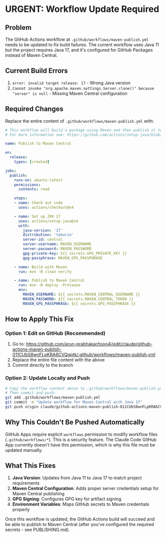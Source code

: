 # URGENT: Workflow Update Required

## Problem
The GitHub Actions workflow at `.github/workflows/maven-publish.yml` needs to be updated to fix build failures. The current workflow uses Java 11 but the project requires Java 17, and it's configured for GitHub Packages instead of Maven Central.

## Current Build Errors
1. `error: invalid target release: 17` - Wrong Java version
2. `Cannot invoke "org.apache.maven.settings.Server.clone()" because "server" is null` - Missing Maven Central configuration

## Required Changes

Replace the entire content of `.github/workflows/maven-publish.yml` with:

```yaml
# This workflow will build a package using Maven and then publish it to Maven Central when a release is created
# For more information see: https://github.com/actions/setup-java/blob/main/docs/advanced-usage.md#apache-maven-with-a-settings-path

name: Publish to Maven Central

on:
  release:
    types: [created]

jobs:
  publish:
    runs-on: ubuntu-latest
    permissions:
      contents: read

    steps:
    - name: Check out code
      uses: actions/checkout@v4

    - name: Set up JDK 17
      uses: actions/setup-java@v4
      with:
        java-version: '17'
        distribution: 'temurin'
        server-id: central
        server-username: MAVEN_USERNAME
        server-password: MAVEN_PASSWORD
        gpg-private-key: ${{ secrets.GPG_PRIVATE_KEY }}
        gpg-passphrase: MAVEN_GPG_PASSPHRASE

    - name: Build with Maven
      run: mvn -B clean verify

    - name: Publish to Maven Central
      run: mvn -B deploy -Prelease
      env:
        MAVEN_USERNAME: ${{ secrets.MAVEN_CENTRAL_USERNAME }}
        MAVEN_PASSWORD: ${{ secrets.MAVEN_CENTRAL_TOKEN }}
        MAVEN_GPG_PASSPHRASE: ${{ secrets.GPG_PASSPHRASE }}
```

## How to Apply This Fix

### Option 1: Edit on GitHub (Recommended)
1. Go to: https://github.com/arun-prabhakar/toon4j/edit/claude/github-actions-maven-publish-011CUbS8wnFLpKRA6CVQgptk/.github/workflows/maven-publish.yml
2. Replace the entire file content with the above
3. Commit directly to the branch

### Option 2: Update Locally and Push
```bash
# Copy the workflow content above to .github/workflows/maven-publish.yml
# Then commit and push:
git add .github/workflows/maven-publish.yml
git commit -m "Update workflow for Maven Central with Java 17"
git push origin claude/github-actions-maven-publish-011CUbS8wnFLpKRA6CVQgptk
```

## Why This Couldn't Be Pushed Automatically

GitHub Apps require explicit `workflows` permission to modify workflow files (`.github/workflows/*`). This is a security feature. The Claude Code GitHub App currently doesn't have this permission, which is why this file must be updated manually.

## What This Fixes

1. **Java Version**: Updates from Java 11 to Java 17 to match project requirements
2. **Maven Central Configuration**: Adds proper server credentials setup for Maven Central publishing
3. **GPG Signing**: Configures GPG key for artifact signing
4. **Environment Variables**: Maps GitHub secrets to Maven credentials properly

Once this workflow is updated, the GitHub Actions build will succeed and be able to publish to Maven Central (after you've configured the required secrets - see PUBLISHING.md).
